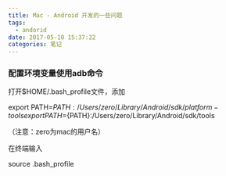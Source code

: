 ```yaml
---
title: Mac - Android 开发的一些问题
tags:
  - andorid
date: 2017-05-10 15:37:22
categories: 笔记
---
```


### 配置环境变量使用adb命令

打开$HOME/.bash_profile文件，添加

export PATH=${PATH}:/Users/zero/Library/Android/sdk/platform-tools
export PATH=${PATH}:/Users/zero/Library/Android/sdk/tools

（注意：zero为mac的用户名）

在终端输入

source .bash_profile